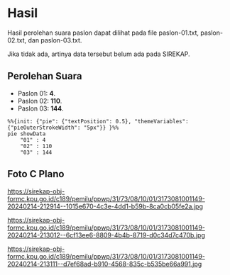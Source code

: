 # Hasil

Hasil perolehan suara paslon dapat dilihat pada file paslon-01.txt, paslon-02.txt, dan paslon-03.txt.

Jika tidak ada, artinya data tersebut belum ada pada SIREKAP.

## Perolehan Suara

 * Paslon 01: **4**.
 * Paslon 02: **110**.
 * Paslon 03: **144**.

```mermaid
%%{init: {"pie": {"textPosition": 0.5}, "themeVariables": {"pieOuterStrokeWidth": "5px"}} }%%
pie showData
    "01" : 4
    "02" : 110
    "03" : 144
```
## Foto C Plano

https://sirekap-obj-formc.kpu.go.id/c189/pemilu/ppwp/31/73/08/10/01/3173081001149-20240214-212914--1015e670-4c3e-4dd1-b59b-8ca0cb05fe2a.jpg

https://sirekap-obj-formc.kpu.go.id/c189/pemilu/ppwp/31/73/08/10/01/3173081001149-20240214-213012--6cf13ee6-8809-4b4b-8719-d0c34d7c470b.jpg

https://sirekap-obj-formc.kpu.go.id/c189/pemilu/ppwp/31/73/08/10/01/3173081001149-20240214-213111--d7ef68ad-b910-4568-835c-b535be66a991.jpg
